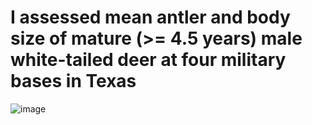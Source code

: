 # I assessed mean antler and body size of mature (>= 4.5 years) male white-tailed deer at four military bases in Texas

![image](https://user-images.githubusercontent.com/95881308/174489045-2ecc687f-6f75-4c6f-b967-f70eda745855.png)

